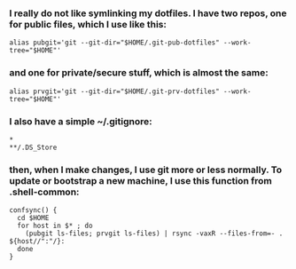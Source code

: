 
### I really do not like symlinking my dotfiles. I have two repos, one for public files, which I use like this:

    alias pubgit='git --git-dir="$HOME/.git-pub-dotfiles" --work-tree="$HOME"'

### and one for private/secure stuff, which is almost the same:

    alias prvgit='git --git-dir="$HOME/.git-prv-dotfiles" --work-tree="$HOME"'

### I also have a simple ~/.gitignore:

    *
    **/.DS_Store

### then, when I make changes, I use git more or less normally.  To update or bootstrap a new machine, I use this function from .shell-common:

    confsync() {
      cd $HOME
      for host in $* ; do
        (pubgit ls-files; prvgit ls-files) | rsync -vaxR --files-from=- . ${host//":"/}:
      done
    }

